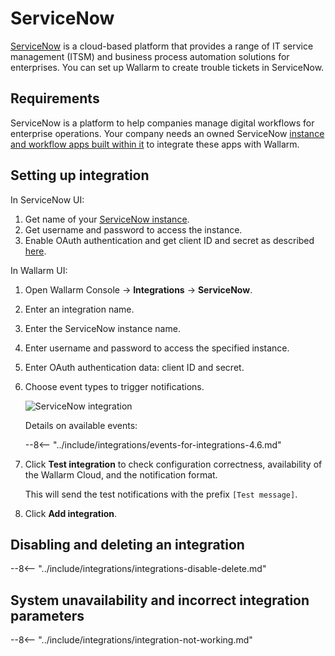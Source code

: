 # ServiceNow

[ServiceNow](https://www.servicenow.com/) is a cloud-based platform that provides a range of IT service management (ITSM) and business process automation solutions for enterprises. You can set up Wallarm to create trouble tickets in ServiceNow.

## Requirements

ServiceNow is a platform to help companies manage digital workflows for enterprise operations. Your company needs an owned ServiceNow [instance and workflow apps built within it](https://www.servicenow.com/lpdem/demonow-cloud-platform-app-dev.html) to integrate these apps with Wallarm.

## Setting up integration

In ServiceNow UI:

1. Get name of your [ServiceNow instance](https://docs.servicenow.com/bundle/tokyo-application-development/page/build/team-development/concept/c_InstanceHierarchies.html).
1. Get username and password to access the instance.
1. Enable OAuth authentication and get client ID and secret as described [here](https://docs.servicenow.com/bundle/tokyo-application-development/page/integrate/inbound-rest/task/t_EnableOAuthWithREST.html).

In Wallarm UI:

1. Open Wallarm Console → **Integrations** → **ServiceNow**.
1. Enter an integration name.
1. Enter the ServiceNow instance name.
1. Enter username and password to access the specified instance.
1. Enter OAuth authentication data: client ID and secret.
1. Choose event types to trigger notifications.

    ![ServiceNow integration](../../../images/user-guides/settings/integrations/add-servicenow-integration.png)

    Details on available events:
      
    --8<-- "../include/integrations/events-for-integrations-4.6.md"

1. Click **Test integration** to check configuration correctness, availability of the Wallarm Cloud, and the notification format.

    This will send the test notifications with the prefix `[Test message]`.

1. Click **Add integration**.

## Disabling and deleting an integration

--8<-- "../include/integrations/integrations-disable-delete.md"

## System unavailability and incorrect integration parameters

--8<-- "../include/integrations/integration-not-working.md"
